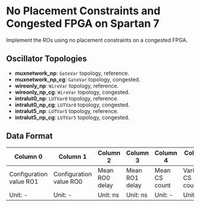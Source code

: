 # No Placement Constraints and Congested FPGA on Spartan 7

Implement the ROs using no placement constraints on a congested FPGA.

## Oscillator Topologies

- **muxnetwork_np**: `GateVar` topology, reference.
- **muxnetwork_np_cg**: `GateVar` topology, congested.
- **wireonly_np**: `WireVar` topology, reference.
- **wireonly_np_cg**: `WireVar` topology, congested.
- **intralut0_np**: `LUTVar0` topology, reference.
- **intralut0_np_cg**: `LUTVar0` topology, congested.
- **intralut5_np**: `LUTVar5` topology, reference.
- **intralut5_np_cg**: `LUTVar5` topology, congested.

## Data Format

| Column 0 | Column 1 | Column 2 | Column 3 | Column 4 | Column 5 |
| -------- | -------- | -------- | -------- | -------- | -------- |
| Configuration value RO1 | Configuration value RO0 | Mean RO0 delay | Mean RO1 delay | Mean CS count | Variance CS count |
| Unit: - | Unit: - | Unit: ns | Unit: ns | Unit: - | Unit: - |